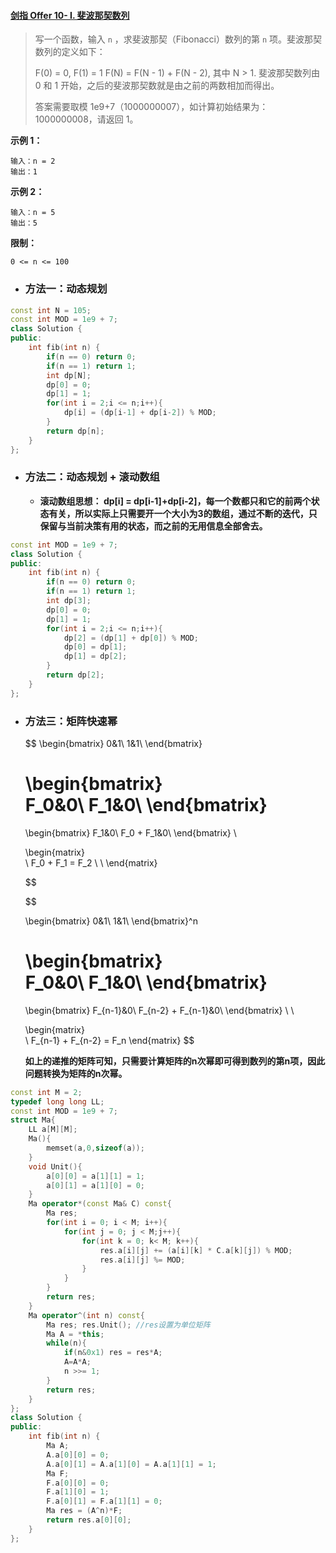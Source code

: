 #### [剑指 Offer 10- I. 斐波那契数列](https://leetcode-cn.com/problems/fei-bo-na-qi-shu-lie-lcof/)

> 写一个函数，输入 `n` ，求斐波那契（Fibonacci）数列的第 `n` 项。斐波那契数列的定义如下：
>
> F(0) = 0,   F(1) = 1
> F(N) = F(N - 1) + F(N - 2), 其中 N > 1.
> 斐波那契数列由 0 和 1 开始，之后的斐波那契数就是由之前的两数相加而得出。
>
> 答案需要取模 1e9+7（1000000007），如计算初始结果为：1000000008，请返回 1。



**示例 1：**

```
输入：n = 2
输出：1
```

**示例 2：**

```
输入：n = 5
输出：5
```

**限制：**

```
0 <= n <= 100
```



* ### 方法一：动态规划


```c++
const int N = 105;
const int MOD = 1e9 + 7;
class Solution {
public:
    int fib(int n) {
        if(n == 0) return 0;
        if(n == 1) return 1;
        int dp[N];
        dp[0] = 0;
        dp[1] = 1;
        for(int i = 2;i <= n;i++){
            dp[i] = (dp[i-1] + dp[i-2]) % MOD;
        }
        return dp[n];
    }
};
```



* ### 方法二：动态规划 + 滚动数组

  * **滚动数组思想： dp[i] = dp[i-1]+dp[i-2]，每一个数都只和它的前两个状态有关，所以实际上只需要开一个大小为3的数组，通过不断的迭代，只保留与当前决策有用的状态，而之前的无用信息全部舍去。**

```c++
const int MOD = 1e9 + 7;
class Solution {
public:
    int fib(int n) {
        if(n == 0) return 0;
        if(n == 1) return 1;
        int dp[3];
        dp[0] = 0;
        dp[1] = 1;
        for(int i = 2;i <= n;i++){
            dp[2] = (dp[1] + dp[0]) % MOD;
            dp[0] = dp[1];
            dp[1] = dp[2];
        }
        return dp[2];
    }
};
```

* ### 方法三：矩阵快速幂

  $$
  \begin{bmatrix}
  0&1\\
  1&1\\
  \end{bmatrix}
  
  \begin{bmatrix}    
  F_0&0\\
  F_1&0\\
  \end{bmatrix}
  =
  \begin{bmatrix}
  F_1&0\\
  F_0 + F_1&0\\
  \end{bmatrix}
  \\
  
  \begin{matrix}  
  \\
  F_0 + F_1 = F_2
  \\
  \\
  \end{matrix}
  $$

  $$
  
  \begin{bmatrix}
  0&1\\
  1&1\\
  \end{bmatrix}^n
  
  \begin{bmatrix}    
  F_0&0\\
  F_1&0\\
  \end{bmatrix}
  =
  \begin{bmatrix}
  F_{n-1}&0\\
  F_{n-2} + F_{n-1}&0\\
  \end{bmatrix}
  \\
  \\
  
  \begin{matrix}  
  \\
  F_{n-1} + F_{n-2} = F_n
  \end{matrix}
  $$

  **如上的递推的矩阵可知，只需要计算矩阵的n次幂即可得到数列的第n项，因此问题转换为矩阵的n次幂。**


```c++
const int M = 2;
typedef long long LL;
const int MOD = 1e9 + 7;
struct Ma{
    LL a[M][M];
    Ma(){
        memset(a,0,sizeof(a));
    }
    void Unit(){
        a[0][0] = a[1][1] = 1;
        a[0][1] = a[1][0] = 0;
    }
    Ma operator*(const Ma& C) const{
        Ma res;
        for(int i = 0; i < M; i++){
            for(int j = 0; j < M;j++){
                for(int k = 0; k< M; k++){
                    res.a[i][j] += (a[i][k] * C.a[k][j]) % MOD;
                    res.a[i][j] %= MOD;
                }
            }
        }
        return res;
    }
    Ma operator^(int n) const{
        Ma res; res.Unit(); //res设置为单位矩阵
        Ma A = *this;
        while(n){
            if(n&0x1) res = res*A;
            A=A*A;
            n >>= 1;
        }
        return res;
    }
};
class Solution {
public:
	int fib(int n) {
		Ma A;
	    A.a[0][0] = 0;
	    A.a[0][1] = A.a[1][0] = A.a[1][1] = 1;
	    Ma F;
	    F.a[0][0] = 0;
        F.a[1][0] = 1;
        F.a[0][1] = F.a[1][1] = 0;
	    Ma res = (A^n)*F;
	    return res.a[0][0];
	}
};
```
